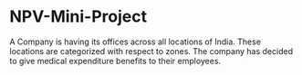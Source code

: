 # NPV-Mini-Project
A Company is having its offices across all locations of India. These locations are categorized with respect to zones.  The company has decided to give medical expenditure benefits to their employees.
